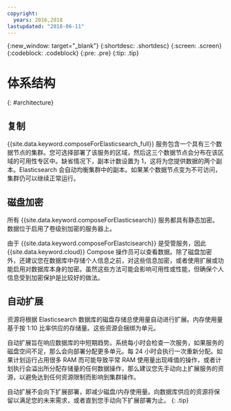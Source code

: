 ```yaml
---
copyright:
  years: 2016,2018
lastupdated: "2018-06-11"
---
```


{:new_window: target="_blank"}
{:shortdesc: .shortdesc}
{:screen: .screen}
{:codeblock: .codeblock}
{:pre: .pre}
{:tip: .tip}

# 体系结构 
{: #architecture}


## 复制
{{site.data.keyword.composeForElasticsearch_full}} 服务包含一个具有三个数据节点的集群。您可选择部署了该服务的区域，然后这三个数据节点会分布在该区域的可用性专区中。缺省情况下，副本计数设置为 1，这将为您提供数据的两个副本。Elasticsearch 会自动均衡集群中的副本。如果某个数据节点变为不可访问，集群仍可以继续正常运行。
   
## 磁盘加密

所有 {{site.data.keyword.composeForElasticsearch}} 服务都具有静态加密。数据位于启用了卷级别加密的服务器上。 

由于 {{site.data.keyword.composeForElastcisearch}} 是受管服务，因此 {{site.data.keyword.cloud}} Compose 操作员可以查看数据。除了磁盘加密外，还建议您在数据库中存储个人信息之前，对这些信息加密，或者使用扩展或功能启用对数据库本身的加密。虽然这些方法可能会影响可用性或性能，但确保个人信息受到加密保护是比较好的做法。

## 自动扩展

资源将根据 Elasticsearch 数据库的磁盘存储总使用量自动进行扩展。内存使用量基于按 1:10 比率供应的存储量。这些资源会捆绑为单元。

自动扩展旨在响应数据库的中短期趋势。系统每小时会检查一次服务，如果服务的磁盘空间不足，那么会向部署分配更多单元。每 24 小时会执行一次重新分配。如果计划运行占用很多 RAM 而可能导致平常 RAM 使用量出现峰值的操作，或者计划执行会溢出所分配存储量的任何数据操作，那么建议您先手动向上扩展服务的资源，以避免达到任何资源限制而影响到集群操作。

自动扩展不会向下扩展部署，即减少磁盘/内存使用量。向数据库供应的资源将保留以满足您的未来需求，或者直到您手动向下扩展部署为止。
{: .tip}
